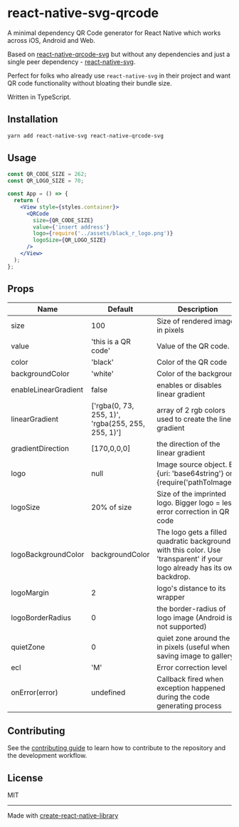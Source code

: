 # react-native-svg-qrcode

A minimal dependency QR Code generator for React Native which works across iOS, Android and Web.

Based on [react-native-qrcode-svg](https://github.com/Expensify/react-native-qrcode-svg) but without any dependencies and just a single peer dependency - [react-native-svg](https://github.com/software-mansion/react-native-svg).

Perfect for folks who already use `react-native-svg` in their project and want QR code functionality without bloating their bundle size.

Written in TypeScript.

## Installation

```bash
yarn add react-native-svg react-native-qrcode-svg
```

## Usage

```jsx
const QR_CODE_SIZE = 262;
const QR_LOGO_SIZE = 70;

const App = () => {
  return (
    <View style={styles.container}>
      <QRCode
        size={QR_CODE_SIZE}
        value={'insert address'}
        logo={require('../assets/black_r_logo.png')}
        logoSize={QR_LOGO_SIZE}
      />
    </View>
  );
};
```

## Props

| Name                 | Default                                           | Description                                                                                                               |
| -------------------- | ------------------------------------------------- | ------------------------------------------------------------------------------------------------------------------------- |
| size                 | 100                                               | Size of rendered image in pixels                                                                                          |
| value                | 'this is a QR code'                               | Value of the QR code.                                                                                                     |
| color                | 'black'                                           | Color of the QR code                                                                                                      |
| backgroundColor      | 'white'                                           | Color of the background                                                                                                   |
| enableLinearGradient | false                                             | enables or disables linear gradient                                                                                       |
| linearGradient       | ['rgba(0, 73, 255, 1)', 'rgba(255, 255, 255, 1)'] | array of 2 rgb colors used to create the linear gradient                                                                  |
| gradientDirection    | [170,0,0,0]                                       | the direction of the linear gradient                                                                                      |
| logo                 | null                                              | Image source object. Ex. {uri: 'base64string'} or {require('pathToImage')}                                                |
| logoSize             | 20% of size                                       | Size of the imprinted logo. Bigger logo = less error correction in QR code                                                |
| logoBackgroundColor  | backgroundColor                                   | The logo gets a filled quadratic background with this color. Use 'transparent' if your logo already has its own backdrop. |
| logoMargin           | 2                                                 | logo's distance to its wrapper                                                                                            |
| logoBorderRadius     | 0                                                 | the border-radius of logo image (Android is not supported)                                                                |
| quietZone            | 0                                                 | quiet zone around the qr in pixels (useful when saving image to gallery)                                                  |
| ecl                  | 'M'                                               | Error correction level                                                                                                    |
| onError(error)       | undefined                                         | Callback fired when exception happened during the code generating process                                                 |

## Contributing

See the [contributing guide](CONTRIBUTING.md) to learn how to contribute to the repository and the development workflow.

## License

MIT

---

Made with [create-react-native-library](https://github.com/callstack/react-native-builder-bob)

